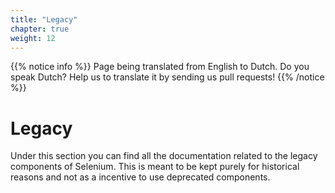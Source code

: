 ```yaml
---
title: "Legacy"
chapter: true
weight: 12
---
```


{{% notice info %}}
<i class="fas fa-language"></i> Page being translated from 
English to Dutch. Do you speak Dutch? Help us to translate
it by sending us pull requests!
{{% /notice %}}


# Legacy

Under this section you can find all the documentation related to the legacy components of Selenium.
This is meant to be kept purely for historical reasons and not as a incentive to use deprecated
components. 
